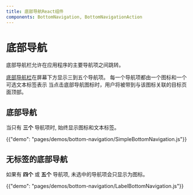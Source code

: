 ```yaml
---
title: 底部导航React组件
components: BottomNavigation, BottomNavigationAction
---
```

# 底部导航

<p class="description">底部导航栏允许在应用程序的主要导航项之间跳转。</p>

[底部导航栏](https://material.io/design/components/bottom-navigation.html)在屏幕下方显示三到五个导航项。 每一个导航项都由一个图标和一个可选文本标签表示 当点击底部导航图标时，用户将被带到与该图标关联的目标页面顶部。

## 底部导航

当只有 **三个** 导航项时, 始终显示图标和文本标签。

{{"demo": "pages/demos/bottom-navigation/SimpleBottomNavigation.js"}}

## 无标签的底部导航

如果有 **四个** 或 **五个** 导航项, 未选中的导航项会只显示为图标。

{{"demo": "pages/demos/bottom-navigation/LabelBottomNavigation.js"}}